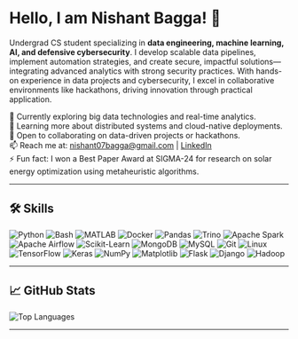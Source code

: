 # Hello, I am Nishant Bagga! 👋

Undergrad CS student specializing in **data engineering, machine learning, AI, and defensive cybersecurity**. I develop scalable data pipelines, implement automation strategies, and create secure, impactful solutions—integrating advanced analytics with strong security practices. With hands-on experience in data projects and cybersecurity, I excel in collaborative environments like hackathons, driving innovation through practical application.

🔭 Currently exploring big data technologies and real-time analytics.  
🌱 Learning more about distributed systems and cloud-native deployments.  
👯 Open to collaborating on data-driven projects or hackathons.  
📫 Reach me at: [nishant07bagga@gmail.com](mailto:nishant07bagga@gmail.com) | [LinkedIn](https://www.linkedin.com/in/nishant-bagga/)  
⚡ Fun fact: I won a Best Paper Award at SIGMA-24 for research on solar energy optimization using metaheuristic algorithms.

---

## 🛠️ Skills

![Python](https://img.shields.io/badge/Python-3776AB?style=flat-square&logo=python&logoColor=white) ![Bash](https://img.shields.io/badge/Bash-4EAA25?style=flat-square&logo=gnu-bash&logoColor=white) ![MATLAB](https://img.shields.io/badge/MATLAB-E34F26?style=flat-square&logo=mathworks&logoColor=white) ![Docker](https://img.shields.io/badge/Docker-2496ED?style=flat-square&logo=docker&logoColor=white) ![Pandas](https://img.shields.io/badge/Pandas-150458?style=flat-square&logo=pandas&logoColor=white) ![Trino](https://img.shields.io/badge/Trino-000000?style=flat-square&logo=trino&logoColor=white) ![Apache Spark](https://img.shields.io/badge/Apache_Spark-E25A1C?style=flat-square&logo=apachespark&logoColor=white) ![Apache Airflow](https://img.shields.io/badge/Apache_Airflow-017CEE?style=flat-square&logo=apacheairflow&logoColor=white) ![Scikit-Learn](https://img.shields.io/badge/Scikit_Learn-F7931E?style=flat-square&logo=scikit-learn&logoColor=white) ![MongoDB](https://img.shields.io/badge/MongoDB-47A248?style=flat-square&logo=mongodb&logoColor=white) ![MySQL](https://img.shields.io/badge/MySQL-4479A1?style=flat-square&logo=mysql&logoColor=white) ![Git](https://img.shields.io/badge/Git-F05032?style=flat-square&logo=git&logoColor=white) ![Linux](https://img.shields.io/badge/Linux-FCC624?style=flat-square&logo=linux&logoColor=black) ![TensorFlow](https://img.shields.io/badge/TensorFlow-FF6F00?style=flat-square&logo=tensorflow&logoColor=white) ![Keras](https://img.shields.io/badge/Keras-D00000?style=flat-square&logo=keras&logoColor=white) ![NumPy](https://img.shields.io/badge/NumPy-013243?style=flat-square&logo=numpy&logoColor=white) ![Matplotlib](https://img.shields.io/badge/Matplotlib-000000?style=flat-square&logo=matplotlib&logoColor=white) ![Flask](https://img.shields.io/badge/Flask-000000?style=flat-square&logo=flask&logoColor=white) ![Django](https://img.shields.io/badge/Django-092E20?style=flat-square&logo=django&logoColor=white) ![Hadoop](https://img.shields.io/badge/Hadoop-66CCFF?style=flat-square&logo=apachehadoop&logoColor=black)

<!-- These badges are side-by-side in a single line for better readability (they'll wrap responsively on smaller screens). All key skills from your resume are included with proper icons via Shields.io. Feel free to add more! -->

---

## 📈 GitHub Stats

![Top Languages](https://github-readme-stats.vercel.app/api/top-langs/?username=unspokenmyth&layout=compact&theme=radical)

<!-- Retained only the top languages stats as requested (no general stats, stars, contribs, or streak). Customize the theme at github-readme-stats.vercel.app if needed. -->

---
